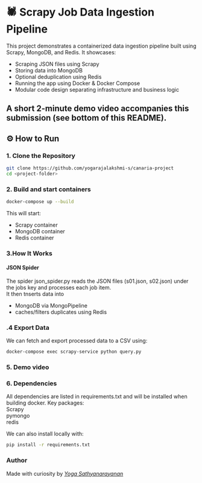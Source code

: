 # 🕷️ Scrapy Job Data Ingestion Pipeline

This project demonstrates a containerized data ingestion pipeline built using Scrapy, MongoDB, and Redis. It showcases:
- Scraping JSON files using Scrapy
- Storing data into MongoDB
- Optional deduplication using Redis
- Running the app using Docker & Docker Compose
- Modular code design separating infrastructure and business logic

A short 2-minute demo video accompanies this submission (see bottom of this README).
---

## ⚙️ How to Run
### 1. Clone the Repository
```bash
git clone https://github.com/yogarajalakshmi-s/canaria-project   
cd <project-folder>
```

### 2. Build and start containers
```bash
docker-compose up --build
```
This will start: 
- Scrapy container
- MongoDB container
- Redis container

### 3.How It Works
#### JSON Spider
The spider json_spider.py reads the JSON files (s01.json, s02.json) under the jobs key and processes each job item.   
It then tnserts data into
 - MongoDB via MongoPipeline
 - caches/filters duplicates using Redis

### .4 Export Data
We can fetch and export processed data to a CSV using:
```bash 
docker-compose exec scrapy-service python query.py
```

### 5. Demo video


### 6. Dependencies
All dependencies are listed in requirements.txt and will be installed when building docker. Key packages:   
Scrapy  
pymongo  
redis   

We can also install locally with:
```bash   
pip install -r requirements.txt
```

### Author
Made with curiosity by <i><a href=https://github.com/yogarajalakshmi-s>Yoga Sathyanarayanan</a></i>
